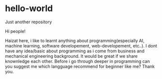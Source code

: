 # hello-world
Just another repository

Hi people!

Haizat here, i like to learnt anything about programming(especially AI, machine learning, software developement, web-developement, etc..).
I dont have any idea/basic about programming as i come from business and mechanical engineering background.
It would be great if we share knownledge each other. Before i go through deeper in programming can you suggest me which langguage recommend for beginner like me?
Thank you.
